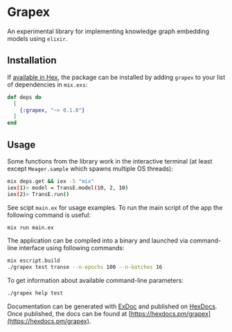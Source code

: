 # Grapex

An experimental library for implementing knowledge graph embedding models using `elixir`.

## Installation

If [available in Hex](https://hex.pm/docs/publish), the package can be installed
by adding `grapex` to your list of dependencies in `mix.exs`:

```elixir
def deps do
  [
    {:grapex, "~> 0.1.0"}
  ]
end
```

## Usage

Some functions from the library work in the interactive terminal (at least except `Meager.sample` which spawns multiple OS threads):

```sh
mix deps.get && iex -S "mix"
iex(1)> model = TransE.model(10, 2, 10)
iex(2)> TransE.run()
```

See scipt `main.ex` for usage examples. To run the main script of the app the following command is useful:

```sh
mix run main.ex
```

The application can be compiled into a binary and launched via command-line interface using following commands:

```sh
mix escript.build
./grapex test transe --n-epochs 100 --n-batches 16
```

To get information about available command-line parameters:

```sh
./grapex help test
```

Documentation can be generated with [ExDoc](https://github.com/elixir-lang/ex_doc)
and published on [HexDocs](https://hexdocs.pm). Once published, the docs can
be found at [https://hexdocs.pm/grapex](https://hexdocs.pm/grapex).

